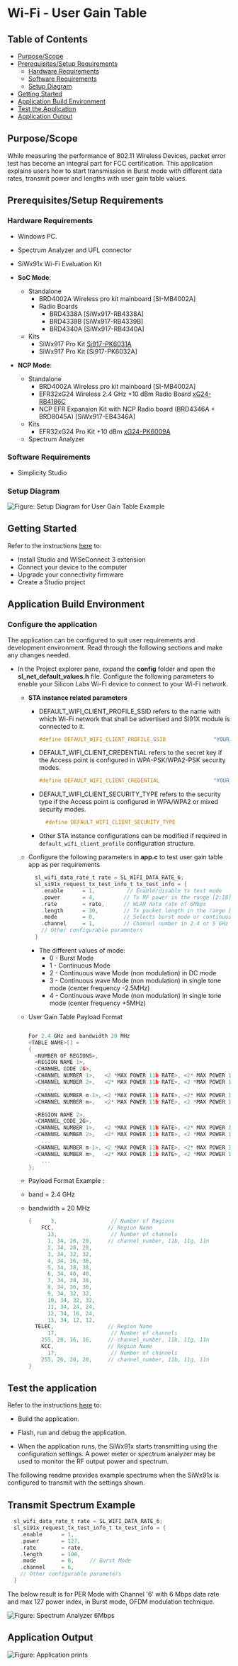 # Wi-Fi - User Gain Table 

## Table of Contents

- [Purpose/Scope](#purposescope)
- [Prerequisites/Setup Requirements](#prerequisitessetup-requirements)
  - [Hardware Requirements](#hardware-requirements)
  - [Software Requirements](#software-requirements)
  - [Setup Diagram](#setup-diagram)
- [Getting Started](#getting-started)
- [Application Build Environment](#application-build-environment)
- [Test the Application](#test-the-application)
- [Application Output](#application-output)

## Purpose/Scope

While measuring the performance of 802.11 Wireless Devices, packet error test has become an integral part for FCC certification. This application explains users how to start transmission in Burst mode with different data rates, transmit power and lengths with user gain table values.

## Prerequisites/Setup Requirements

### Hardware Requirements

- Windows PC.
- Spectrum Analyzer and UFL connector
- SiWx91x Wi-Fi Evaluation Kit
- **SoC Mode**:
  - Standalone
    - BRD4002A Wireless pro kit mainboard [SI-MB4002A]
    - Radio Boards 
  	  - BRD4338A [SiWx917-RB4338A]
      - BRD4339B [SiWx917-RB4339B]
  	  - BRD4340A [SiWx917-RB4340A]
  - Kits
  	- SiWx917 Pro Kit [Si917-PK6031A](https://www.silabs.com/development-tools/wireless/wi-fi/siwx917-pro-kit?tab=overview)
  	- SiWx917 Pro Kit [Si917-PK6032A]
  	
- **NCP Mode**:
  - Standalone
    - BRD4002A Wireless pro kit mainboard [SI-MB4002A]
    - EFR32xG24 Wireless 2.4 GHz +10 dBm Radio Board [xG24-RB4186C](https://www.silabs.com/development-tools/wireless/xg24-rb4186c-efr32xg24-wireless-gecko-radio-board?tab=overview)
    - NCP EFR Expansion Kit with NCP Radio board (BRD4346A + BRD8045A) [SiWx917-EB4346A]
  - Kits
  	- EFR32xG24 Pro Kit +10 dBm [xG24-PK6009A](https://www.silabs.com/development-tools/wireless/efr32xg24-pro-kit-10-dbm?tab=overview)
  - Spectrum Analyzer

### Software Requirements

- Simplicity Studio

### Setup Diagram

![Figure: Setup Diagram for User Gain Table Example](resources/readme/user_gain_table_soc_ncp.png)

## Getting Started

Refer to the instructions [here](https://docs.silabs.com/wiseconnect/latest/wiseconnect-getting-started/) to:

- Install Studio and WiSeConnect 3 extension
- Connect your device to the computer
- Upgrade your connectivity firmware
- Create a Studio project

## Application Build Environment

### Configure the application

The application can be configured to suit user requirements and development environment. Read through the following sections and make any changes needed.

- In the Project explorer pane, expand the **config** folder and open the **sl_net_default_values.h** file. Configure the following parameters to enable your Silicon Labs Wi-Fi device to connect to your Wi-Fi network.

  - **STA instance related parameters**

    - DEFAULT_WIFI_CLIENT_PROFILE_SSID refers to the name with which Wi-Fi network that shall be advertised and Si91X module is connected to it.
  
      ```c
      #define DEFAULT_WIFI_CLIENT_PROFILE_SSID               "YOUR_AP_SSID"      
      ```````

    - DEFAULT_WIFI_CLIENT_CREDENTIAL refers to the secret key if the Access point is configured in WPA-PSK/WPA2-PSK security modes.

      ```c
      #define DEFAULT_WIFI_CLIENT_CREDENTIAL                 "YOUR_AP_PASSPHRASE" 
      ```

    - DEFAULT_WIFI_CLIENT_SECURITY_TYPE refers to the security type if the Access point is configured in WPA/WPA2 or mixed security modes.

      ```c
        #define DEFAULT_WIFI_CLIENT_SECURITY_TYPE                           SL_WIFI_WPA2 
        ```

    - Other STA instance configurations can be modified if required in `default_wifi_client_profile` configuration structure.

  - Configure the following parameters in **app.c** to test user gain table app as per requirements

    ```c
      sl_wifi_data_rate_t rate = SL_WIFI_DATA_RATE_6;
      sl_si91x_request_tx_test_info_t tx_test_info = {
        .enable      = 1,          // Enable/disable tx test mode
        .power       = 4,         // Tx RF power in the range [2:18] dBm
        .rate        = rate,      // WLAN data rate of 6Mbps
        .length      = 30,        // Tx packet length in the range [24:1500] bytes in burst mode, 
        .mode        = 0,         // Selects burst mode or continuous mode
        .channel     = 1,         // Channel number in 2.4 or 5 GHz
        // Other configurable parameters
      }
    ```

    - The different values of mode:
      - 0 - Burst Mode
      - 1 - Continuous Mode
      - 2 - Continuous wave Mode (non modulation) in DC mode
      - 3 - Continuous wave Mode (non modulation) in single tone mode (center frequency -2.5MHz)
      - 4 - Continuous wave Mode (non modulation) in single tone mode (center frequency +5MHz)

  - User Gain Table Payload Format  

    ```c

    For 2.4 GHz and bandwidth 20 MHz
    <TABLE NAME>[] = 
    {
      <NUMBER OF REGIONS>,
      <REGION NAME 1>, 
      <CHANNEL CODE 2G>,
      <CHANNEL NUMBER 1>,   <2 *MAX POWER 11b RATE>, <2* MAX POWER 11g RATE>, <2 *MAX POWER 11n RATE>,
      <CHANNEL NUMBER 2>,   <2* MAX POWER 11b RATE>, <2 *MAX POWER 11g RATE>, <2* MAX POWER 11n RATE>,
         ...
      <CHANNEL NUMBER m-1>, <2 *MAX POWER 11b RATE>, <2* MAX POWER 11g RATE>, <2 *MAX POWER 11n RATE>,
      <CHANNEL NUMBER m>,   <2* MAX POWER 11b RATE>, <2 *MAX POWER 11g RATE>, <2* MAX POWER 11n RATE>,

      <REGION NAME 2>, 
      <CHANNEL_CODE_2G>,
      <CHANNEL NUMBER 1>,   <2 *MAX POWER 11b RATE>, <2* MAX POWER 11g RATE>, <2 *MAX POWER 11n RATE>,
      <CHANNEL NUMBER 2>,   <2* MAX POWER 11b RATE>, <2 *MAX POWER 11g RATE>, <2* MAX POWER 11n RATE>,
        ...
      <CHANNEL NUMBER m-1>, <2 *MAX POWER 11b RATE>, <2* MAX POWER 11g RATE>, <2 *MAX POWER 11n RATE>,
      <CHANNEL NUMBER m>,   <2* MAX POWER 11b RATE>, <2 *MAX POWER 11g RATE>, <2* MAX POWER 11n RATE>,
        ...
    };

    ```

  - Payload Format Example :

  - band = 2.4 GHz
  - bandwidth = 20 MHz

    ```c
    {      3,                 // Number of Regions
        FCC,                 // Region Name
          13,                 // Number of channels
          1, 34, 20, 20,     // channel_number, 11b, 11g, 11n
          2, 34, 28, 28,
          3, 34, 32, 32,
          4, 34, 36, 36,
          5, 34, 38, 38,
          6, 34, 40, 40,
          7, 34, 38, 38,
          8, 34, 36, 36,
          9, 34, 32, 32,
          10, 34, 32, 32,
          11, 34, 24, 24,
          12, 34, 16, 24,
          13, 34, 12, 12,
      TELEC,                 // Region Name
          17,                 // Number of channels
        255, 20, 16, 16,     // channel_number, 11b, 11g, 11n
        KCC,                 // Region Name
          17,                 // Number of channels
        255, 26, 20, 20,     // channel_number, 11b, 11g, 11n
    }
    ```

## Test the application

Refer to the instructions [here](https://docs.silabs.com/wiseconnect/latest/wiseconnect-getting-started/) to:

- Build the application.
- Flash, run and debug the application.

- When the application runs, the SiWx91x starts transmitting using the configuration settings. A power meter or spectrum analyzer may be used to monitor the RF output power and spectrum.

The following readme provides example spectrums when the SiWx91x is configured to transmit with the settings shown.

## Transmit Spectrum Example 

```c 
  sl_wifi_data_rate_t rate = SL_WIFI_DATA_RATE_6;
  sl_si91x_request_tx_test_info_t tx_test_info = {
    .enable      = 1,
    .power       = 127,
    .rate        = rate,
    .length      = 100,
    .mode        = 0,     // Burst Mode
    .channel     = 6,
    // Other configurable parameters
  }                  
```

The below result is for PER Mode with Channel '6' with 6 Mbps data rate and max 127 power index, in Burst mode, OFDM modulation technique.

![Figure: Spectrum Analyzer 6Mbps](resources/readme/burst_mode_spectrum_analyser.png)

## Application Output

  ![Figure: Application prints](resources/readme/application_prints_soc_ncp.PNG)
